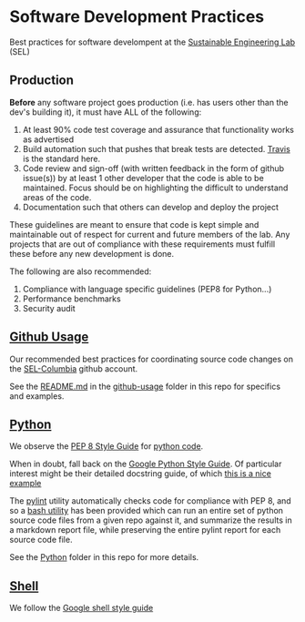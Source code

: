 Software Development Practices
===========

Best practices for software develompent at the [Sustainable Engineering Lab](http://modilabs.org) (SEL)

## Production

**Before** any software project goes production (i.e. has users other than the dev's building it), it must have ALL of the following:

1.  At least 90% code test coverage and assurance that functionality works as advertised
2.  Build automation such that pushes that break tests are detected.  [Travis](travis-ci.org) is the standard here.
3.  Code review and sign-off (with written feedback in the form of github issue(s)) by at least 1 other developer that the code is able to be maintained.  Focus should be on highlighting the difficult to understand areas of the code.
4.  Documentation such that others can develop and deploy the project

These guidelines are meant to ensure that code is kept simple and maintainable out of respect for current and future members of the lab.  Any projects that are out of compliance with these requirements must fulfill these before any new development is done.

The following are also recommended:

1.  Compliance with language specific guidelines (PEP8 for Python...)
2.  Performance benchmarks
3.  Security audit

[Github Usage](github-usage)
------------

Our recommended best practices for coordinating source code changes on the [SEL-Columbia](https://github.com/SEL-Columbia) github account.

See the [README.md](github-usage/README.md) in the [github-usage](github-usage) folder in this repo for specifics and examples.


[Python](Python)
------
We observe the [PEP 8 Style Guide](http://www.python.org/dev/peps/pep-0008/) for [python code](http://www.python.org/).

When in doubt, fall back on the [Google Python Style Guide](http://google-styleguide.googlecode.com/svn/trunk/pyguide.html).  Of particular interest might be their detailed docstring guide, of which [this is a nice example](http://sphinxcontrib-napoleon.readthedocs.org/en/latest/example_google.html)

The [pylint](http://pylint.org/) utility automatically checks code for compliance with PEP 8, and so a [bash utility](Python/generate_qc_makefile.sh) has been provided which can run an entire set of python source code files from a given repo against it, and summarize the results in a markdown report file, while preserving the entire pylint report for each source code file. 

See the [Python](Python) folder in this repo for more details.

[Shell](shell)
------

We follow the [Google shell style guide](http://google-styleguide.googlecode.com/svn/trunk/shell.xml)
